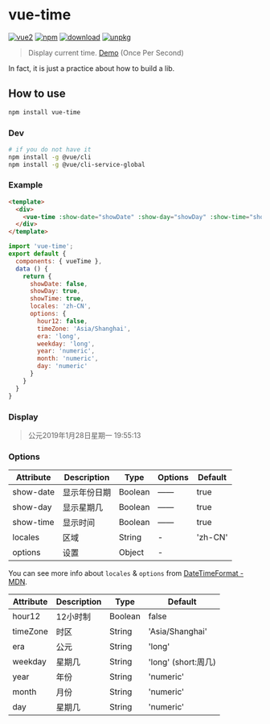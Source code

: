 # vue-time

[![vue2](https://img.shields.io/badge/vue-2.x-brightgreen.svg)](https://vuejs.org/)
[![npm](https://img.shields.io/npm/v/vue-time.svg)](https://www.npmjs.com/package/vue-time)
[![download](http://img.shields.io/npm/dt/vue-time.svg)](https://npmcharts.com/compare/vue-time?minimal=true)
[![unpkg](https://img.shields.io/bundlephobia/minzip/vue-time.svg)](https://unpkg.com/vue-time)

> Display current time. [Demo](https://yunyoujun.github.io/vue-time/) (Once Per Second)

In fact, it is just a practice about how to build a lib.

## How to use

```bash
npm install vue-time
```

### Dev

```sh
# if you do not have it
npm install -g @vue/cli
npm install -g @vue/cli-service-global
```

### Example

```html
<template>
  <div>
    <vue-time :show-date="showDate" :show-day="showDay" :show-time="showTime"></vue-time>
  </div>
</template>
```

```js
import 'vue-time';
export default {
  components: { vueTime },
  data () {
    return {
      showDate: false,
      showDay: true,
      showTime: true,
      locales: 'zh-CN',
      options: {
        hour12: false,
        timeZone: 'Asia/Shanghai',
        era: 'long',
        weekday: 'long',
        year: 'numeric',
        month: 'numeric',
        day: 'numeric'
      }
    }
  }
}
```

### Display

> 公元2019年1月28日星期一 19:55:13

### Options

Attribute | Description | Type | Options | Default
---|---|---|---|---
show-date | 显示年份日期 | Boolean | —— | true
show-day | 显示星期几 | Boolean | —— | true
show-time | 显示时间 | Boolean | —— | true
locales | 区域 | String | - | 'zh-CN'
options | 设置 | Object | - | |

You can see more info about `locales` & `options` from [DateTimeFormat - MDN](https://developer.mozilla.org/en-US/docs/Web/JavaScript/Reference/Global_Objects/DateTimeFormat).

Attribute | Description | Type | Default
---|---|---|---
hour12 | 12小时制 | Boolean | false
timeZone | 时区 | String | 'Asia/Shanghai'
era | 公元 | String | 'long'
weekday | 星期几 | String | 'long' (short:周几)
year | 年份 | String | 'numeric'
month | 月份 | String | 'numeric'
day | 星期几 | String | 'numeric'